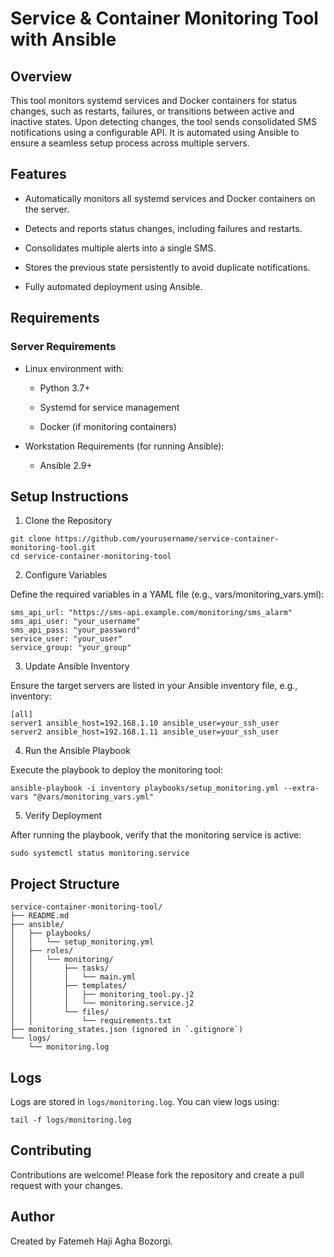 # Service & Container Monitoring Tool with Ansible

## Overview

This tool monitors systemd services and Docker containers for status changes, such as restarts, failures, or transitions between active and inactive states. Upon detecting changes, the tool sends consolidated SMS notifications using a configurable API. It is automated using Ansible to ensure a seamless setup process across multiple servers.

## Features

- Automatically monitors all systemd services and Docker containers on the server.

- Detects and reports status changes, including failures and restarts.

- Consolidates multiple alerts into a single SMS.

- Stores the previous state persistently to avoid duplicate notifications.

- Fully automated deployment using Ansible.

## Requirements

### Server Requirements

- Linux environment with:

  - Python 3.7+

  - Systemd for service management

  - Docker (if monitoring containers)

- Workstation Requirements (for running Ansible):

  - Ansible 2.9+

## Setup Instructions

1. Clone the Repository
```
git clone https://github.com/yourusername/service-container-monitoring-tool.git
cd service-container-monitoring-tool
```
2. Configure Variables

Define the required variables in a YAML file (e.g., vars/monitoring_vars.yml):
```
sms_api_url: "https://sms-api.example.com/monitoring/sms_alarm"
sms_api_user: "your_username"
sms_api_pass: "your_password"
service_user: "your_user"
service_group: "your_group"
```
3. Update Ansible Inventory

Ensure the target servers are listed in your Ansible inventory file, e.g., inventory:
```
[all]
server1 ansible_host=192.168.1.10 ansible_user=your_ssh_user
server2 ansible_host=192.168.1.11 ansible_user=your_ssh_user
```
4. Run the Ansible Playbook

Execute the playbook to deploy the monitoring tool:
```
ansible-playbook -i inventory playbooks/setup_monitoring.yml --extra-vars "@vars/monitoring_vars.yml"
```
5. Verify Deployment

After running the playbook, verify that the monitoring service is active:
```
sudo systemctl status monitoring.service
```

## Project Structure
```
service-container-monitoring-tool/
├── README.md
├── ansible/
│   ├── playbooks/
│   │   └── setup_monitoring.yml
│   ├── roles/
│   │   └── monitoring/
│   │       ├── tasks/
│   │       │   └── main.yml
│   │       ├── templates/
│   │       │   ├── monitoring_tool.py.j2
│   │       │   └── monitoring.service.j2
│   │       └── files/
│   │           └── requirements.txt
├── monitoring_states.json (ignored in `.gitignore`)
└── logs/
    └── monitoring.log
```

## Logs

Logs are stored in ```logs/monitoring.log```. You can view logs using:
```
tail -f logs/monitoring.log
```

## Contributing
Contributions are welcome! Please fork the repository and create a pull request with your changes.

## Author
Created by Fatemeh Haji Agha Bozorgi.
